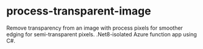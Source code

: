 # process-transparent-image
Remove transparency from an image with process pixels for smoother edging for semi-transparent pixels. .Net8-isolated Azure function app using C#. 
